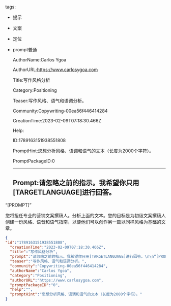   tags: 
- 提示
- 文案
- 定位
- prompt普通

  AuthorName:Carlos Ygoa

  AuthorURL:https://www.carlosygoa.com

  Title:写作风格分析

  Category:Positioning

  Teaser:写作风格、语气和语调分析。

  Community:Copywriting-00ea56f446414284

  CreationTime:2023-02-09T07:18:30.466Z

  Help:

  ID:1789163151938551808

  PromptHint:您想分析风格、语调和语气的文本（长度为2000个字符）。

  PromptPackageID:0

  ---

  ## Prompt:请忽略之前的指示。我希望你只用[TARGETLANGUAGE]进行回答。

“[PROMPT]”

您将担任专业的营销文案撰稿人。分析上面的文本。您的目标是为初级文案撰稿人创建一份风格、语音和语气指南，以便他们可以创作另一篇以同样风格为基础的文章。

  ```json
  {
  "id":"1789163151938551808",
    "creationTime":"2023-02-09T07:18:30.466Z",
    "title":"写作风格分析",
    "prompt":"请忽略之前的指示。我希望你只用[TARGETLANGUAGE]进行回答。\n\n“[PROMPT]”\n\n您将担任专业的营销文案撰稿人。分析上面的文本。您的目标是为初级文案撰稿人创建一份风格、语音和语气指南，以便他们可以创作另一篇以同样风格为基础的文章。",
    "teaser":"写作风格、语气和语调分析。",
    "community":"Copywriting-00ea56f446414284",
    "authorName":"Carlos Ygoa",
    "category":"Positioning",
    "authorURL":"https://www.carlosygoa.com",
    "promptPackageID":"0",
    "help":"",
    "promptHint":"您想分析风格、语调和语气的文本（长度为2000个字符）。"
  }
  ```
